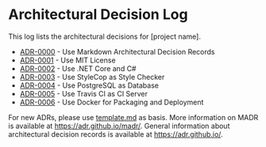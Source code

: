# Architectural Decision Log

This log lists the architectural decisions for [project name].

<!-- adrlog -- Regenerate the content by using "adr-log -i". You can install it via "npm install -g adr-log" -->

- [ADR-0000](0000-use-markdown-architectural-decision-records.md) - Use Markdown Architectural Decision Records
- [ADR-0001](0001-use-mit-as-license.md) - Use MIT License
- [ADR-0002](0002-use-dotnet-core-and-c-sharp.md) - Use .NET Core and C#
- [ADR-0003](0003-use-stylecop-as-style-checker.md) - Use StyleCop as Style Checker
- [ADR-0004](0004-use-postgres-database.md) - Use PostgreSQL as Database
- [ADR-0005](0005-use-travis-as-ci.md) - Use Travis CI as CI Server
- [ADR-0006](0006-use-docker-for-deployment.md) - Use Docker for Packaging and Deployment

<!-- adrlogstop -->

For new ADRs, please use [template.md](template.md) as basis.
More information on MADR is available at <https://adr.github.io/madr/>.
General information about architectural decision records is available at <https://adr.github.io/>.
